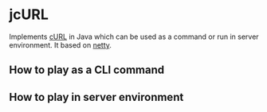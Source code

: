 # jcURL
Implements [cURL](https://github.com/bagder/curl) in Java which can be used as
   a command or run in server environment. It based on [netty](https://github.com/netty/netty).

## How to play as a CLI command

## How to play in server environment



